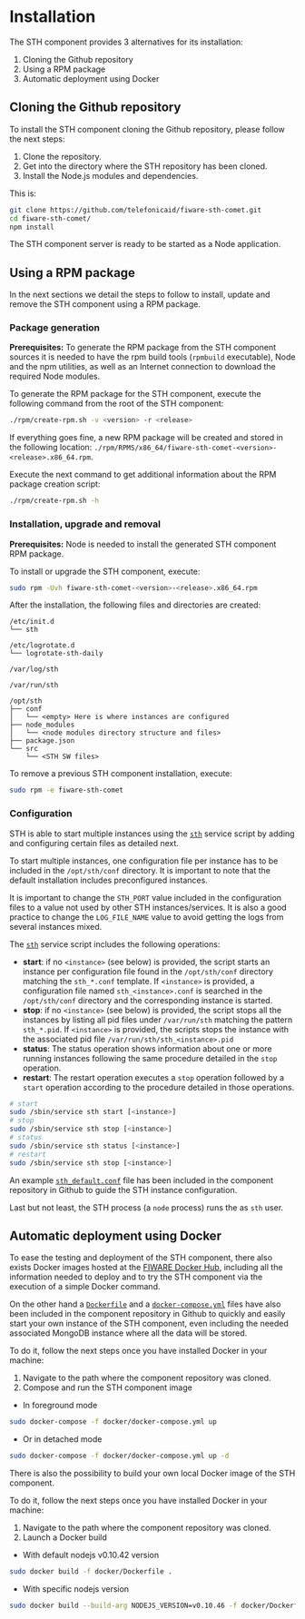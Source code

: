 # Installation

The STH component provides 3 alternatives for its installation:

1. Cloning the Github repository
2. Using a RPM package
3. Automatic deployment using Docker

## Cloning the Github repository

To install the STH component cloning the Github repository, please follow the next steps:

1. Clone the repository.
2. Get into the directory where the STH repository has been cloned.
3. Install the Node.js modules and dependencies.

This is:
```bash
git clone https://github.com/telefonicaid/fiware-sth-comet.git
cd fiware-sth-comet/
npm install
```

The STH component server is ready to be started as a Node application.

## Using a RPM package

In the next sections we detail the steps to follow to install, update and remove the STH component using a RPM package.

### Package generation

**Prerequisites:** To generate the RPM package from the STH component sources it is needed to have the rpm build tools (`rpmbuild` executable), Node and the
npm utilities, as well as an Internet connection to download the required Node modules.

To generate the RPM package for the STH component, execute the following command from the root of the STH component:
```bash
./rpm/create-rpm.sh -v <version> -r <release>
```

If everything goes fine, a new RPM package will be created and stored in the following location: `./rpm/RPMS/x86_64/fiware-sth-comet-<version>-<release>.x86_64.rpm`.

Execute the next command to get additional information about the RPM package creation script:
```bash
./rpm/create-rpm.sh -h
```

### Installation, upgrade and removal

**Prerequisites:** Node is needed to install the generated STH component RPM package.

To install or upgrade the STH component, execute:
```bash
sudo rpm -Uvh fiware-sth-comet-<version>-<release>.x86_64.rpm
```

After the installation, the following files and directories are created:
```
/etc/init.d
└── sth

/etc/logrotate.d
└── logrotate-sth-daily

/var/log/sth

/var/run/sth

/opt/sth
├── conf
│   └── <empty> Here is where instances are configured
├── node_modules
│   └── <node modules directory structure and files>
├── package.json
└── src
    └── <STH SW files>
```

To remove a previous STH component installation, execute:
```bash
sudo rpm -e fiware-sth-comet
```

### Configuration

STH is able to start multiple instances using the [`sth`](https://github.com/telefonicaid/fiware-sth-comet/blob/master/rpm/SOURCES/etc/init.d/sth) service script by adding and configuring certain files as detailed next.

To start multiple instances, one configuration file per instance has to be included in the `/opt/sth/conf` directory. It is important to note that the default installation includes preconfigured instances.

It is important to change the `STH_PORT` value included in the configuration files to a value not used by other STH instances/services. It is also a good practice to change the `LOG_FILE_NAME` value to avoid getting the logs from several instances mixed.

The [`sth`](https://github.com/telefonicaid/fiware-sth-comet/blob/master/rpm/SOURCES/etc/init.d/sth) service script includes the following operations:

* **start**: if no `<instance>` (see below) is provided, the script starts an instance per configuration file found in the `/opt/sth/conf` directory matching the `sth_*.conf` template. If `<instance>` is provided, a configuration file named `sth_<instance>.conf` is searched in the `/opt/sth/conf` directory and the corresponding instance is started.
* **stop**: if no `<instance>` (see below) is  provided, the script stops all the instances by listing all pid files under `/var/run/sth` matching the pattern `sth_*.pid`. If `<instance>` is provided, the scripts stops the instance with the associated pid file `/var/run/sth/sth_<instance>.pid`
* **status**: The status operation shows information about one or more running instances
following the same procedure detailed in the `stop` operation.
* **restart**: The restart operation executes a `stop` operation followed by a `start` operation according to the procedure detailed in those operations.

```bash
# start
sudo /sbin/service sth start [<instance>]
# stop
sudo /sbin/service sth stop [<instance>]
# status
sudo /sbin/service sth status [<instance>]
# restart
sudo /sbin/service sth stop [<instance>]
```

An example [`sth_default.conf`](https://github.com/telefonicaid/fiware-sth-comet/blob/master/rpm/EXAMPLES/sth_default.conf) file has been included in the component repository in Github  to guide the STH instance configuration.

Last but not least, the STH process (a `node` process) runs the as `sth` user.

## Automatic deployment using Docker

To ease the testing and deployment of the STH component, there also exists Docker images hosted at the [FIWARE Docker Hub](https://hub.docker.com/r/fiware/sth-comet/), including all the information needed to deploy and to try the STH component via the execution of a simple Docker command.

On the other hand a [`Dockerfile`](https://github.com/telefonicaid/fiware-sth-comet/blob/master/docker/Dockerfile) and a [`docker-compose.yml`](https://github.com/telefonicaid/fiware-sth-comet/blob/master/docker/docker-compose.yml) files have also been included in the component repository in Github to quickly and easily start your own instance of the STH component, even including the needed associated MongoDB instance where all the data will be stored.

To do it, follow the next steps once you have installed Docker in your machine:

1. Navigate to the path where the component repository was cloned.
2. Compose and run the STH component image

* In foreground mode
```bash
sudo docker-compose -f docker/docker-compose.yml up
```

* Or in detached mode
```bash
sudo docker-compose -f docker/docker-compose.yml up -d
```

There is also the possibility to build your own local Docker image of the STH component.

To do it, follow the next steps once you have installed Docker in your machine:

1. Navigate to the path where the component repository was cloned.
2. Launch a Docker build

* With default nodejs v0.10.42 version
```bash
sudo docker build -f docker/Dockerfile .
```

* With specific nodejs version
```bash
sudo docker build --build-arg NODEJS_VERSION=v0.10.46 -f docker/Dockerfile .
```

